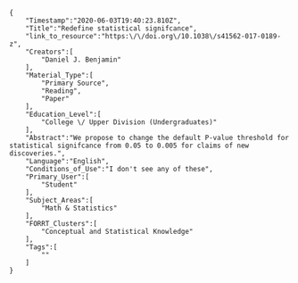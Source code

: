 
    {
        "Timestamp":"2020-06-03T19:40:23.810Z",
        "Title":"Redefine statistical signifcance",
        "link_to_resource":"https:\/\/doi.org\/10.1038\/s41562-017-0189-z",
        "Creators":[
            "Daniel J. Benjamin"
        ],
        "Material_Type":[
            "Primary Source",
            "Reading",
            "Paper"
        ],
        "Education_Level":[
            "College \/ Upper Division (Undergraduates)"
        ],
        "Abstract":"We propose to change the default P-value threshold for statistical signifcance from 0.05 to 0.005 for claims of new discoveries.",
        "Language":"English",
        "Conditions_of_Use":"I don't see any of these",
        "Primary_User":[
            "Student"
        ],
        "Subject_Areas":[
            "Math & Statistics"
        ],
        "FORRT_Clusters":[
            "Conceptual and Statistical Knowledge"
        ],
        "Tags":[
            ""
        ]
    }
